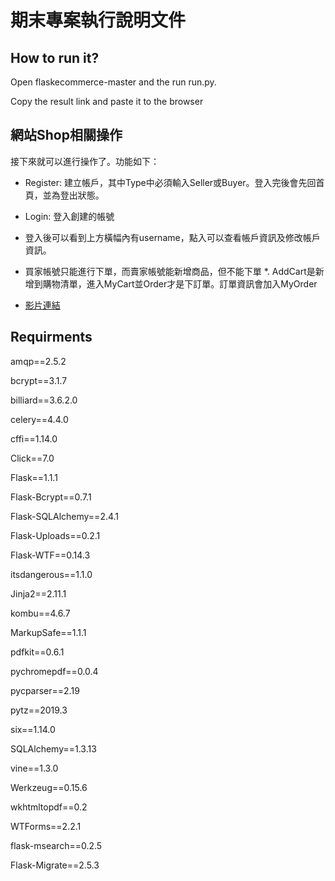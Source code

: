 # 期末專案執行說明文件## How to run it?Open flaskecommerce-master and the  run run.py.Copy the result link and paste it to the browser ## 網站Shop相關操作接下來就可以進行操作了。功能如下：* Register: 建立帳戶，其中Type中必須輸入Seller或Buyer。登入完後會先回首頁，並為登出狀態。* Login: 登入創建的帳號* 登入後可以看到上方橫幅內有username，點入可以查看帳戶資訊及修改帳戶資訊。* 買家帳號只能進行下單，而賣家帳號能新增商品，但不能下單*. AddCart是新增到購物清單，進入MyCart並Order才是下訂單。訂單資訊會加入MyOrder* [影片連結](https://www.youtube.com/watch?v=r7U2klabISw)## Requirmentsamqp==2.5.2bcrypt==3.1.7billiard==3.6.2.0celery==4.4.0cffi==1.14.0Click==7.0Flask==1.1.1Flask-Bcrypt==0.7.1Flask-SQLAlchemy==2.4.1Flask-Uploads==0.2.1Flask-WTF==0.14.3itsdangerous==1.1.0Jinja2==2.11.1kombu==4.6.7MarkupSafe==1.1.1pdfkit==0.6.1pychromepdf==0.0.4pycparser==2.19pytz==2019.3six==1.14.0SQLAlchemy==1.3.13vine==1.3.0Werkzeug==0.15.6wkhtmltopdf==0.2WTForms==2.2.1flask-msearch==0.2.5Flask-Migrate==2.5.3